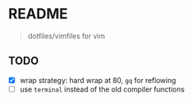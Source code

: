 # README
> dotfiles/vimfiles for vim

## TODO
- [x] wrap strategy: hard wrap at 80, `gq` for reflowing
- [ ] use `terminal` instead of the old compiler functions
